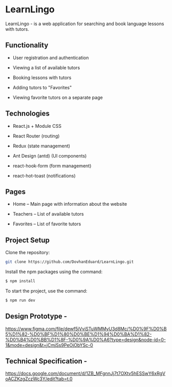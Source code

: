 # LearnLingo

LearnLingo - is a web application for searching and book language lessons with
tutors.

## Functionality

- User registration and authentication

- Viewing a list of available tutors

- Booking lessons with tutors

- Adding tutors to "Favorites"

- Viewing favorite tutors on a separate page

## Technologies

- React.js + Module CSS

- React Router (routing)

- Redux (state management)

- Ant Design (antd) (UI components)

- react-hook-form (form management)

- react-hot-toast (notifications)

## Pages

- Home – Main page with information about the website

- Teachers – List of available tutors

- Favorites – List of favorite tutors

## Project Setup

Clone the repository:

```bash
git clone https://github.com/DovhanEduard/LearnLingo.git
```

Install the npm packages using the command:

```sh
$ npm install
```

To start the project, use the command:

```sh
$ npm run dev
```

## Design Prototype -

https://www.figma.com/file/dewf5jVviSTuWMMyU3d8Mc/%D0%9F%D0%B5%D1%82-%D0%BF%D1%80%D0%BE%D1%94%D0%BA%D1%82-%D0%B4%D0%BB%D1%8F-%D0%9A%D0%A6?type=design&node-id=0-1&mode=design&t=jCmjSs9PeOjObYSc-0

## Technical Specification -

https://docs.google.com/document/d/1ZB_MFgnnJj7t7OXtv5hESSwY6xRgVoACZKzgZczWc3Y/edit?tab=t.0
